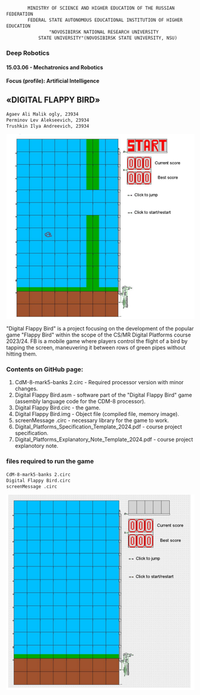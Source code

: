             MINISTRY OF SCIENCE AND HIGHER EDUCATION OF THE RUSSIAN FEDERATION
            FEDERAL STATE AUTONOMOUS EDUCATIONAL INSTITUTION OF HIGHER EDUCATION
                    "NOVOSIBIRSK NATIONAL RESEARCH UNIVERSITY
                STATE UNIVERSITY"(NOVOSIBIRSK STATE UNIVERSITY, NSU)

### Deep Robotics
#### 15.03.06 - Mechatronics and Robotics
#### Focus (profile): Artificial Intelligence

## «DIGITAL FLAPPY BIRD»

    Agaev Ali Malik ogly, 23934
    Perminov Lev Alekseevich, 23934
    Trushkin Ilya Andreevich, 23934

![Screenshot](https://github.com/blya-eto-chto-za-sueta/CS-MR-Digital-platforms-2023-24-PROJECT/blob/main/2.png)


"Digital Flappy Bird" is a project focusing on the development of the popular game "Flappy
Bird" within the scope of the CS/MR Digital Platforms course 2023/24. FB is a mobile game where players control the flight of a bird by tapping the screen, maneuvering it
between rows of green pipes without hitting them.

### Contents on GitHub page:
1. CdM-8-mark5-banks 2.circ - Required processor version with minor changes.
2. Digital Flappy Bird.asm - software part of the "Digital Flappy Bird" game (assembly language code for the CDM-8 processor).
3. Digital Flappy Bird.circ - the game.
4. Digital Flappy Bird.img - Object file (compiled file, memory image).
5. screenMessage .circ - necessary library for the game to work.
6. Digital_Platforms_Specification_Template_2024.pdf - course project specification.
7. Digital_Platforms_Explanatory_Note_Template_2024.pdf - course project explanotory note.


### files required to run the game
    CdM-8-mark5-banks 2.circ 
    Digital Flappy Bird.circ 
    screenMessage .circ

![Screenshot](https://github.com/blya-eto-chto-za-sueta/CS-MR-Digital-platforms-2023-24-PROJECT/blob/main/3.png)


